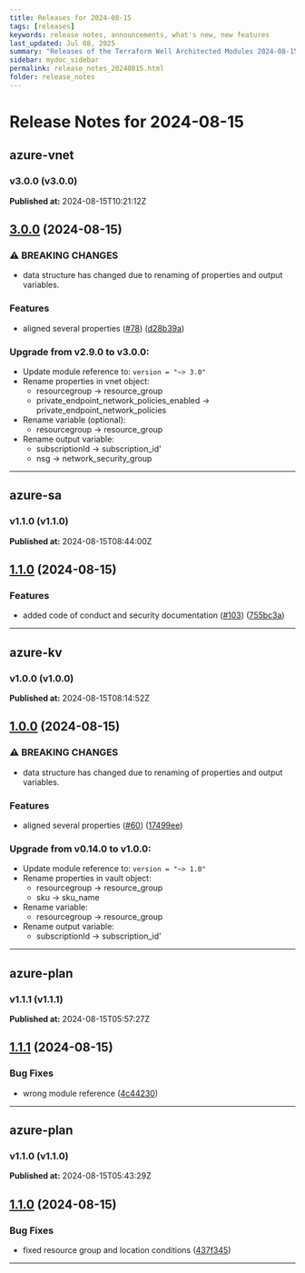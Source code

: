 ```yaml
---
title: Releases for 2024-08-15
tags: [releases]
keywords: release notes, announcements, what's new, new features
last_updated: Jul 08, 2025
summary: "Releases of the Terraform Well Architected Modules 2024-08-15"
sidebar: mydoc_sidebar
permalink: release_notes_20240815.html
folder: release_notes
---
```


# Release Notes for 2024-08-15

## azure-vnet
### v3.0.0 (v3.0.0)
**Published at:** 2024-08-15T10:21:12Z

## [3.0.0](https://github.com/CloudNationHQ/terraform-azure-vnet/compare/v2.9.0...v3.0.0) (2024-08-15)


### ⚠ BREAKING CHANGES

* data structure has changed due to renaming of properties and output variables.

### Features

* aligned several properties ([#78](https://github.com/CloudNationHQ/terraform-azure-vnet/issues/78)) ([d28b39a](https://github.com/CloudNationHQ/terraform-azure-vnet/commit/d28b39aa54fed5d2c8a8ffddda4eeeeb3e8bdc53))

### Upgrade from v2.9.0 to v3.0.0:

- Update module reference to: `version = "~> 3.0"`
- Rename properties in vnet object:
  - resourcegroup -> resource_group
  - private_endpoint_network_policies_enabled -> private_endpoint_network_policies
- Rename variable (optional):
  - resourcegroup -> resource_group
- Rename output variable:
  - subscriptionId -> subscription_id'
  - nsg -> network_security_group

---

## azure-sa
### v1.1.0 (v1.1.0)
**Published at:** 2024-08-15T08:44:00Z

## [1.1.0](https://github.com/CloudNationHQ/terraform-azure-sa/compare/v1.0.0...v1.1.0) (2024-08-15)


### Features

* added code of conduct and security documentation ([#103](https://github.com/CloudNationHQ/terraform-azure-sa/issues/103)) ([755bc3a](https://github.com/CloudNationHQ/terraform-azure-sa/commit/755bc3a342573f140e2b8b6485e301a30297f2d4))

---

## azure-kv
### v1.0.0 (v1.0.0)
**Published at:** 2024-08-15T08:14:52Z

## [1.0.0](https://github.com/CloudNationHQ/terraform-azure-kv/compare/v0.14.0...v1.0.0) (2024-08-15)


### ⚠ BREAKING CHANGES

* data structure has changed due to renaming of properties and output variables.

### Features

* aligned several properties ([#60](https://github.com/CloudNationHQ/terraform-azure-kv/issues/60)) ([17499ee](https://github.com/CloudNationHQ/terraform-azure-kv/commit/17499ee05026d38d943b7e65868adc7db72f2d34))

### Upgrade from v0.14.0 to v1.0.0:

- Update module reference to: `version = "~> 1.0"`
- Rename properties in vault object:
  - resourcegroup -> resource_group
  - sku -> sku_name
- Rename variable:
  - resourcegroup -> resource_group
- Rename output variable:
  - subscriptionId -> subscription_id'

---

## azure-plan
### v1.1.1 (v1.1.1)
**Published at:** 2024-08-15T05:57:27Z

## [1.1.1](https://github.com/CloudNationHQ/terraform-azure-plan/compare/v1.1.0...v1.1.1) (2024-08-15)


### Bug Fixes

* wrong module reference ([4c44230](https://github.com/CloudNationHQ/terraform-azure-plan/commit/4c44230a22ec8a5b1be2cdef9a73e8ef52ce5c80))

---

## azure-plan
### v1.1.0 (v1.1.0)
**Published at:** 2024-08-15T05:43:29Z

## [1.1.0](https://github.com/CloudNationHQ/terraform-azure-plan/compare/v1.0.0...v1.1.0) (2024-08-15)

### Bug Fixes

* fixed resource group and location conditions ([437f345](https://github.com/CloudNationHQ/terraform-azure-plan/commit/437f3451412d3073678d33e1108c751619ebf126))

---

